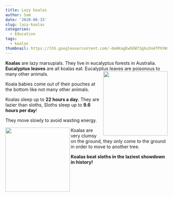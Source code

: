 ```yaml
---
title: Lazy koalas
author: Sam
date: '2020-06-15'
slug: lazy-koalas
categories:
  - Education
tags:
  - koalas
thumbnail: https://lh5.googleusercontent.com/-deHXagEwhEW73gXu3nAfPhYWxr6phVwnVwxohXXDT7uthTiVCNdJD5GA87UJBtoOqnG9xXCqgfDGVmFKZqGdPH3CxeQxZxsjUqXkmaP5tNGcydoKptBuxnZ39FoD1O_jTl5K1w
---
```


**Koalas** are lazy marsupials. They live in eucalyptus forests in Australia. **Eucalyptus leaves** are all koalas eat. Eucalyptus leaves are poisonous to many other animals. <img src="https://lh6.googleusercontent.com/QApVvr6zZ-bKHZ8qZuTDiyHmPW0Evsd6cw-OkGs5RG3PuQhbiXJ1E9NZpxLvaoLAasWXWKkTiNK_tRPhFfpeirS7Zwaq2ZZE39GPaVEOY8zQCzb0s0J22iEYL6fO8RFG5S45XQ4" width="200" align="right" />


Koala babies come out of their pouches at the bottom like not many other animals.


Koalas sleep up to **22 hours a day**. They are lazier than sloths, Sloths sleep up to **9.6 hours per day**!

They move slowly to avoid wasting energy.

<img src="https://lh5.googleusercontent.com/-deHXagEwhEW73gXu3nAfPhYWxr6phVwnVwxohXXDT7uthTiVCNdJD5GA87UJBtoOqnG9xXCqgfDGVmFKZqGdPH3CxeQxZxsjUqXkmaP5tNGcydoKptBuxnZ39FoD1O_jTl5K1w" width="200" align="left" /> Koalas are very clumsy on the ground, they only come to the ground in order to move to another tree.

**Koalas beat sloths in the laziest showdown in history!**

<br>
<br>